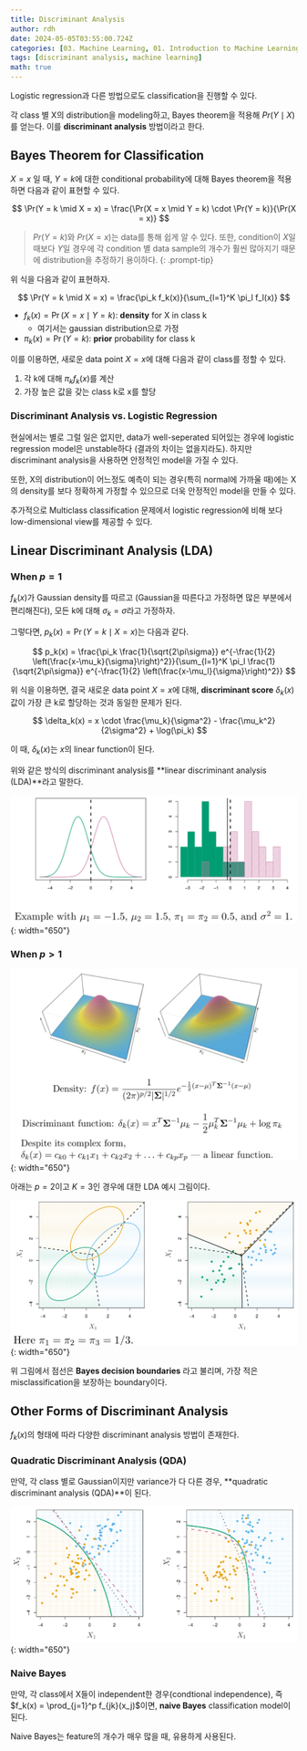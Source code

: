 ```yaml
---
title: Discriminant Analysis
author: rdh
date: 2024-05-05T03:55:00.724Z
categories: [03. Machine Learning, 01. Introduction to Machine Learning]
tags: [discriminant analysis, machine learning]
math: true
---
```


Logistic regression과 다른 방법으로도 classification을 진행할 수 있다.

각 class 별 X의 distribution을 modeling하고, Bayes theorem을 적용해 $Pr(Y\mid X)$를 얻는다. 이를 **discriminant analysis** 방법이라고 한다.

## Bayes Theorem for Classification
$X=x$ 일 때, $Y=k$에 대한 conditional probability에 대해 Bayes theorem을 적용하면 다음과 같이 표현할 수 있다.

$$
\Pr(Y = k \mid X = x) = \frac{\Pr(X = x \mid Y = k) \cdot \Pr(Y = k)}{\Pr(X = x)}
$$

> $Pr(Y = k)$와 $Pr(X = x)$는 data를 통해 쉽게 알 수 있다. 또한, condition이 $X$일 때보다 $Y$일 경우에 각 condition 별 data sample의 개수가 훨씬 많아지기 때문에 distribution을 추정하기 용이하다.
{: .prompt-tip}

위 식을 다음과 같이 표현하자.

$$
\Pr(Y = k \mid X = x) = \frac{\pi_k f_k(x)}{\sum_{l=1}^K \pi_l f_l(x)}
$$

* $f_k(x) = \Pr(X = x \mid Y = k)$: **density** for X in class k
  * 여기서는 gaussian distribution으로 가정
* $\pi_k(x) = \Pr(Y = k)$: **prior** probability for class k

이를 이용하면, 새로운 data point $X=x$에 대해 다음과 같이 class를 정할 수 있다.

1. 각 k에 대해 $\pi_k f_k(x)$를 계산
2. 가장 높은 값을 갖는 class k로 x를 할당

### Discriminant Analysis vs. Logistic Regression
현실에서는 별로 그럴 일은 없지만, data가 well-seperated 되어있는 경우에 logistic regression model은 unstable하다 (결과의 차이는 없을지라도). 하지만 discriminant analysis을 사용하면 안정적인 model을 가질 수 있다.

또한, X의 distribution이 어느정도 예측이 되는 경우(특히 normal에 가까울 때)에는 X의 density를 보다 정확하게 가정할 수 있으므로 더욱 안정적인 model을 만들 수 있다.

추가적으로 Multiclass classification 문제에서 logistic regression에 비해 보다 low-dimensional view를 제공할 수 있다.

## Linear Discriminant Analysis (LDA)
### When $p=1$
$f_k(x)$가 Gaussian density를 따르고 (Gaussian을 따른다고 가정하면 많은 부분에서 편리해진다), 모든 k에 대해 $\sigma_k=\sigma$라고 가정하자. 

그렇다면, $p_k(x)=\Pr(Y = k \mid X = x)$는 다음과 같다.

$$
p_k(x) = \frac{\pi_k \frac{1}{\sqrt{2\pi\sigma}} e^{-\frac{1}{2} \left(\frac{x-\mu_k}{\sigma}\right)^2}}{\sum_{l=1}^K \pi_l \frac{1}{\sqrt{2\pi\sigma}} e^{-\frac{1}{2} \left(\frac{x-\mu_l}{\sigma}\right)^2}}
$$

위 식을 이용하면, 결국 새로운 data point $X=x$에 대해, **discriminant score** $\delta_k(x)$ 값이 가장 큰 k로 할당하는 것과 동일한 문제가 된다.

$$
\delta_k(x) = x \cdot \frac{\mu_k}{\sigma^2} - \frac{\mu_k^2}{2\sigma^2} + \log(\pi_k)
$$

이 때, $\delta_k(x)$는 $x$의 linear function이 된다.

위와 같은 방식의 discriminant analysis를 **linear discriminant analysis (LDA)**라고 말한다.

![](/assets/img/discriminant-analysis-01.png){: width="650"}

### When $p>1$

![](/assets/img/discriminant-analysis-02.png){: width="650"}

아래는 $p=2$이고 $K=3$인 경우에 대한 LDA 예시 그림이다.

![](/assets/img/discriminant-analysis-03.png){: width="650"}

위 그림에서 점선은 **Bayes decision boundaries** 라고 불리며, 가장 적은 misclassification을 보장하는 boundary이다.

## Other Forms of Discriminant Analysis
$f_k(x)$의 형태에 따라 다양한 discriminant analysis 방법이 존재한다.

### Quadratic Discriminant Analysis (QDA)
만약, 각 class 별로 Gaussian이지만 variance가 다 다른 경우, **quadratic discriminant analysis (QDA)**이 된다.

![](/assets/img/discriminant-analysis-04.png){: width="650"}

### Naive Bayes
만약, 각 class에서 X들이 independent한 경우(condtional independence), 즉 $f_k(x) = \prod_{j=1}^p f_{jk}(x_j)$이면, **naive Bayes** classification model이 된다.

Naive Bayes는 feature의 개수가 매우 많을 때, 유용하게 사용된다.


